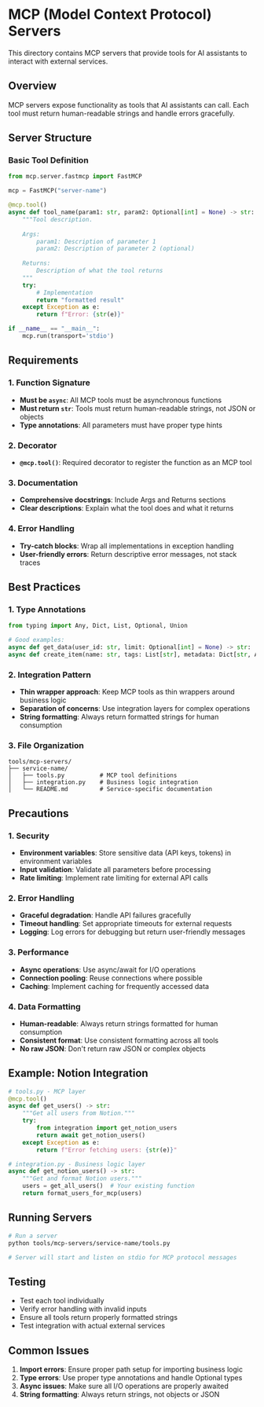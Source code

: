 # MCP (Model Context Protocol) Servers

This directory contains MCP servers that provide tools for AI assistants to interact with external services.

## Overview

MCP servers expose functionality as tools that AI assistants can call. Each tool must return human-readable strings and handle errors gracefully.

## Server Structure

### Basic Tool Definition
```python
from mcp.server.fastmcp import FastMCP

mcp = FastMCP("server-name")

@mcp.tool()
async def tool_name(param1: str, param2: Optional[int] = None) -> str:
    """Tool description.
    
    Args:
        param1: Description of parameter 1
        param2: Description of parameter 2 (optional)
        
    Returns:
        Description of what the tool returns
    """
    try:
        # Implementation
        return "formatted result"
    except Exception as e:
        return f"Error: {str(e)}"

if __name__ == "__main__":
    mcp.run(transport='stdio')
```

## Requirements

### 1. **Function Signature**
- **Must be `async`**: All MCP tools must be asynchronous functions
- **Must return `str`**: Tools must return human-readable strings, not JSON or objects
- **Type annotations**: All parameters must have proper type hints

### 2. **Decorator**
- **`@mcp.tool()`**: Required decorator to register the function as an MCP tool

### 3. **Documentation**
- **Comprehensive docstrings**: Include Args and Returns sections
- **Clear descriptions**: Explain what the tool does and what it returns

### 4. **Error Handling**
- **Try-catch blocks**: Wrap all implementations in exception handling
- **User-friendly errors**: Return descriptive error messages, not stack traces

## Best Practices

### 1. **Type Annotations**
```python
from typing import Any, Dict, List, Optional, Union

# Good examples:
async def get_data(user_id: str, limit: Optional[int] = None) -> str:
async def create_item(name: str, tags: List[str], metadata: Dict[str, Any]) -> str:
```

### 2. **Integration Pattern**
- **Thin wrapper approach**: Keep MCP tools as thin wrappers around business logic
- **Separation of concerns**: Use integration layers for complex operations
- **String formatting**: Always return formatted strings for human consumption

### 3. **File Organization**
```
tools/mcp-servers/
├── service-name/
│   ├── tools.py          # MCP tool definitions
│   ├── integration.py    # Business logic integration
│   └── README.md         # Service-specific documentation
```

## Precautions

### 1. **Security**
- **Environment variables**: Store sensitive data (API keys, tokens) in environment variables
- **Input validation**: Validate all parameters before processing
- **Rate limiting**: Implement rate limiting for external API calls

### 2. **Error Handling**
- **Graceful degradation**: Handle API failures gracefully
- **Timeout handling**: Set appropriate timeouts for external requests
- **Logging**: Log errors for debugging but return user-friendly messages

### 3. **Performance**
- **Async operations**: Use async/await for I/O operations
- **Connection pooling**: Reuse connections where possible
- **Caching**: Implement caching for frequently accessed data

### 4. **Data Formatting**
- **Human-readable**: Always return strings formatted for human consumption
- **Consistent format**: Use consistent formatting across all tools
- **No raw JSON**: Don't return raw JSON or complex objects

## Example: Notion Integration

```python
# tools.py - MCP layer
@mcp.tool()
async def get_users() -> str:
    """Get all users from Notion."""
    try:
        from integration import get_notion_users
        return await get_notion_users()
    except Exception as e:
        return f"Error fetching users: {str(e)}"

# integration.py - Business logic layer
async def get_notion_users() -> str:
    """Get and format Notion users."""
    users = get_all_users()  # Your existing function
    return format_users_for_mcp(users)
```

## Running Servers

```bash
# Run a server
python tools/mcp-servers/service-name/tools.py

# Server will start and listen on stdio for MCP protocol messages
```

## Testing

- Test each tool individually
- Verify error handling with invalid inputs
- Ensure all tools return properly formatted strings
- Test integration with actual external services

## Common Issues

1. **Import errors**: Ensure proper path setup for importing business logic
2. **Type errors**: Use proper type annotations and handle Optional types
3. **Async issues**: Make sure all I/O operations are properly awaited
4. **String formatting**: Always return strings, not objects or JSON
